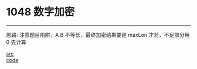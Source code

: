 # 1048 数字加密

---

思路:
注意题目陷阱，A B 不等长，最终加密结果要是 maxLen 才对，不足部分用 0 去计算

[src](https://pintia.cn/problem-sets/994805260223102976/problems/994805276438282240) <br>
[code](code/1048.c) <br>
